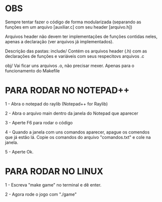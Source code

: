 
# OBS
Sempre tentar fazer o código de forma modularizada (separando as funções em um arquivo [auxiliar.c] com seu header [arquivo.h])

Arquivos header não devem ter implementações de funções contidas neles, apenas a declaração (ver arquivos já implementados).

Descrição das pastas:
include/ Contém os arquivos header (.h) com as declarações de funções e variáveis com seus respecitovs arquivos .c 

obj/ Vai ficar uns arquivos .o, não precisar mexer. Apenas para o funcionamento do Makefile


# PARA RODAR NO NOTEPAD++
1 - Abra o notepad do raylib (Notepad++ for Raylib) 

2 - Abra o arquivo main dentro da janela do Notepad que aparecer

3 - Aperte F6 para rodar o código 

4 - Quando a janela com uns comandos aparecer, apague os comendos que já estão lá. Copie os comandos do arquivo "comandos.txt" e cole na janela.

5 - Aperte Ok.

# PARA RODAR NO LINUX

1 - Escreva "make game" no terminal e dê enter.

2 - Agora rode o jogo com "./game"

